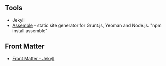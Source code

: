 ## Tools
- Jekyll
- [Assemble](https://assemble.io/) - static site generator for Grunt.js, Yeoman and Node.js. "npm install assemble"

## Front Matter
- [Front Matter - Jekyll](https://jekyllrb.com/docs/front-matter/)